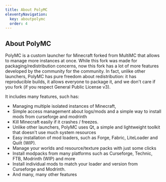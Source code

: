 ```yaml
---
title: About PolyMC
eleventyNavigation:
  key: aboutpolymc
  order: 4
--- 
```


## About PolyMC

PolyMC is a custom launcher for Minecraft forked from MultiMC that allows to manage more instances at once.
While this fork was made for packaging/redistribution concerns, now this fork has a lot of more features developed by the community for the community.
In fact, unlike other launchers, PolyMC has pure freedom about redistribution: it has reproducible builds, it allows everyone to package it, and we don't care if you fork (if you respect General Public License v3).

It includes many features, such has:
- Managing multiple isolated instances of Minecraft,
- Simple access management about logs/mods and a simple way to install mods from curseforge and modrinth
- Kill Minecraft easily if it crashes / freezes.
- Unlike other launchers, PolyMC uses Qt, a simple and lightweight toolkit that doesn't use much system resources
- Easy installation of mod loaders, such as  Forge, Fabric, LiteLoader and Quilt (WIP).
- Manage your worlds and resource/texture packs with just some clicks 
- Install modpacks from many platforms such as Curseforge, Technic, FTB, Modrinth (WIP) and more
- Install individual mods to match your loader and version from Curseforge and Modrinth.
- And many, many other features
